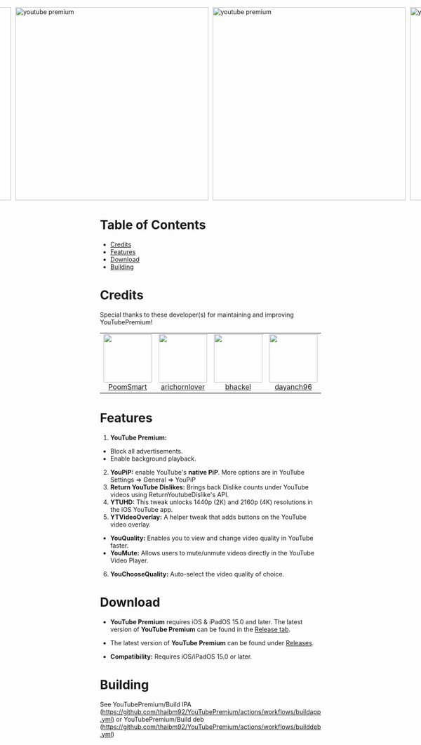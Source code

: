 <div style="display: flex; justify-content: center; gap: 10px;">
  <a href="https://img.upanh.tv/2024/07/15/ytpre1.jpg">
    <img height="440" src="https://img.upanh.tv/2024/07/15/ytpre1.jpg" alt="youtube premium">
  </a>
  
  <a href="https://img.upanh.tv/2024/07/15/ytpre2.jpg">
    <img height="440" src="https://img.upanh.tv/2024/07/15/ytpre2.jpg" alt="youtube premium">
  </a>
  
  <a href="https://img.upanh.tv/2024/07/15/ytpre3.jpg">
    <img height="440" src="https://img.upanh.tv/2024/07/15/ytpre3.jpg" alt="youtube premium">
  </a>
  <a href="https://img.upanh.tv/2024/07/15/ytpre4.jpg">
    <img height="440" src="https://img.upanh.tv/2024/07/15/ytpre4.jpg" alt="youtube premium">
  </a>
</div>

# Table of Contents

* [Credits](#credits)
* [Features](#features)
* [Download](#download)
* [Building](#building)

# Credits

<table id='maintainer credit'>
Special thanks to these developer(s) for maintaining and improving YouTubePremium!
<tr>
<td align="center">
<a href='https://github.com/PoomSmart'>
<img src='https://user-images.githubusercontent.com/78001398/271811615-96093202-4aec-4e50-a750-8c7b83f3862c.png' width='110px'>
</a>
<br>
<a href='https://twitter.com/poomsmart'>PoomSmart</a>
</td>
<td align="center">
<a href='https://github.com/arichornlover'>
<img src='https://user-images.githubusercontent.com/78001398/271853100-d5c74be7-4890-411c-907a-dc5f7b5fa46e.png' width='110px;'>
</a>
<br>
<a href='https://github.com/arichornlover'>arichornlover</a>
</td>
<td align="center">
<a href='https://github.com/bhackel'>
<img src='https://github.com/arichornlover/uYouEnhanced/assets/78001398/d1d46f69-d7b9-4e6a-82b6-e5629d26667b' width='110px;'>
</a>
<br>
<a href='https://github.com/bhackel'>bhackel</a>
</td>
<td align="center">
<a href='https://github.com/dayanch96'>
<img src='https://user-images.githubusercontent.com/78001398/271853514-129334b3-498f-4804-aceb-392bf5e373e6.png' width='110px;'>
</a>
<br>
<a href='https://github.com/dayanch96'>dayanch96</a>
</td>

<td align="center">
<a href='https://github.com/Balackburn'>
<img src='https://user-images.githubusercontent.com/78001398/271853318-3005deb3-b484-4b2b-a093-44c2af79b9af.png' width='110px;'>
</a>
<br>
<a href='https://github.com/Balackburn'>Balackburn</a>
</td>

<td align="center">
<a href='https://github.com/theos/theos'>
<img src='https://user-images.githubusercontent.com/78001398/271813393-56a63730-a56d-41ba-b473-4d37761526c9.png' width='110px'>
</a>
<br>
<a href='https://theos.dev'>theos</a>
</td>
</tr>
</table>

# Features

1. **YouTube Premium:**
- Block all advertisements.
- Enable background playback.
  
2. **YouPiP:** enable YouTube's **native PiP**. More options are in YouTube Settings => General => YouPiP
3. **Return YouTube Dislikes:** Brings back Dislike counts under YouTube videos using ReturnYoutubeDislike's API.
4. **YTUHD:** This tweak unlocks 1440p (2K) and 2160p (4K) resolutions in the iOS YouTube app.
5. **YTVideoOverlay:** A helper tweak that adds buttons on the YouTube video overlay.
- **YouQuality:** Enables you to view and change video quality in YouTube faster.
- **YouMute:** Allows users to mute/unmute videos directly in the YouTube Video Player.
6. **YouChooseQuality:** Auto-select the video quality of choice.

# Download

- **YouTube Premium** requires iOS & iPadOS 15.0 and later. The latest version of **YouTube Premium** can be found in the [Release tab](https://github.com/thaibm92/YouTubePremium/releases).

- The latest version of **YouTube Premium** can be found under [Releases](https://github.com/thaibm92/YouTubePremium/releases).
- **Compatibility:** Requires iOS/iPadOS 15.0 or later.


</details>

# Building
See YouTubePremium/Build IPA (https://github.com/thaibm92/YouTubePremium/actions/workflows/buildapp.yml) or YouTubePremium/Build deb (https://github.com/thaibm92/YouTubePremium/actions/workflows/builddeb.yml)

